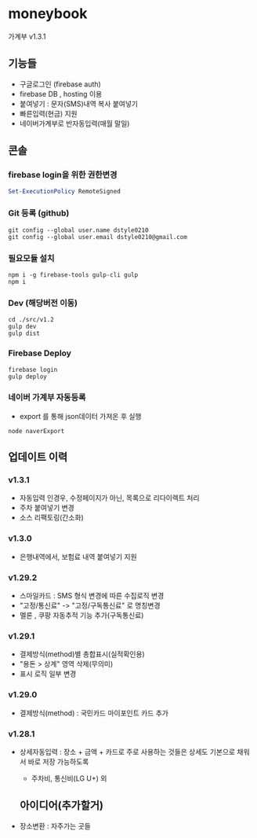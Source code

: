 # moneybook
가계부 v1.3.1

## 기능들
- 구글로그인 (firebase auth)
- firebase DB , hosting 이용
- 붙여넣기 : 문자(SMS)내역 복사 붙여넣기
- 빠른입력(현금) 지원
- 네이버가계부로 반자동입력(매월 말일)

## 콘솔
### firebase login을 위한 권한변경
```powershell
Set-ExecutionPolicy RemoteSigned
```
### Git 등록 (github)
```console
git config --global user.name dstyle0210
git config --global user.email dstyle0210@gmail.com
```

### 필요모듈 설치
```console
npm i -g firebase-tools gulp-cli gulp
npm i
```

### Dev (해당버전 이동)
```console
cd ./src/v1.2
gulp dev
gulp dist
```


### Firebase Deploy
```console
firebase login
gulp deploy
```

### 네이버 가계부 자동등록
- export 를 통해 json데이터 가져온 후 실행
```console
node naverExport
```


## 업데이트 이력
### v1.3.1
- 자동입력 인경우, 수정페이지가 아닌, 목록으로 리다이렉트 처리
- 주차 붙여넣기 변경
- 소스 리팩토링(간소화)

### v1.3.0
- 은행내역에서, 보험료 내역 붙여넣기 지원


### v1.29.2
- 스마일카드 : SMS 형식 변경에 따른 수집로직 변경
- "고정/통신료" -> "고정/구독통신료" 로 명칭변경
- 멜론 , 쿠팡 자동추적 기능 추가(구독통신료)

### v1.29.1
- 결제방식(method)별 총합표시(실적확인용)
- "용돈 > 상계" 영역 삭제(무의미)
- 표시 로직 일부 변경

### v1.29.0
- 결제방식(method) : 국민카드 마이포인트 카드 추가

### v1.28.1
- 상세자동입력 : 장소 + 금액 + 카드로 주로 사용하는 것들은 상세도 기본으로 채워서 바로 저장 가능하도록
  - 주차비, 통신비(LG U+) 외



  ## 아이디어(추가할거)
- 장소변환 : 자주가는 곳들

